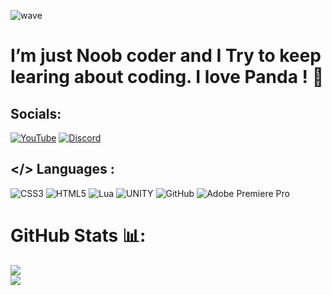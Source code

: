 ![wave](https://c.tenor.com/QJP_QPYxoPsAAAAC/wave-panda.gif?ex=6513db0b&is=6512898b&hm=25f6a116e8b086cecc50f456ead16c292b5e2841f291184fb559d72acdd4aeb9&)

<h1>I’m just Noob coder and I Try to keep learing about coding. I love Panda ! 🐼</h1>


## Socials:
[![YouTube](https://img.shields.io/badge/YouTube-%23FF0000.svg?logo=YouTube&logoColor=white)](https://www.youtube.com/@ChappiWorks) 
[![Discord](https://img.shields.io/badge/Discord-587DF2.svg?logo=Discord&logoColor=white)](https://discord.com/invite/FfarQVQst7) 

## </> Languages :
![CSS3](https://img.shields.io/badge/css3-%231572B6.svg?style=flat&logo=css3&logoColor=dark)
![HTML5](https://img.shields.io/badge/html5-%23E34F26.svg?style=flat&logo=html5&logoColor=dark)
![Lua](https://img.shields.io/badge/lua-%232C2D72.svg?style=flat&logo=lua&logoColor=dark)
![UNITY](https://img.shields.io/badge/Unity-%2320232a.svg?style=flat&logo=unity&logoColor=dark)
![GitHub](https://img.shields.io/badge/GitHub-%23121011.svg?style=flat&logo=github&logoColor=dark)
![Adobe Premiere Pro](https://img.shields.io/badge/adobepremierepro-%2331A8FF.svg?style=flat&logo=adobepremierepro&logoColor=dark)
# GitHub Stats 📊:
![](https://github-readme-stats.vercel.app/api?username=GODSROBOT&theme=react&hide_border=false&include_all_commits=false&count_private=true)<br/>
![](https://github-readme-streak-stats.herokuapp.com/?user=GODSROBOT&theme=react&hide_border=false)<br/>
<!-- ![](https://github-readme-stats.vercel.app/api/top-langs/?username=GODSROBOT&theme=react&hide_border=false&include_all_commits=false&count_private=true&layout=compact) -->